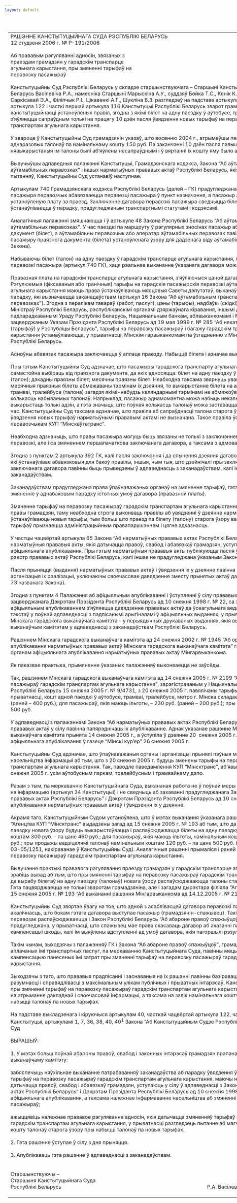 ```yaml
---
layout: default
---
```


<div style="margin: 0px auto; width: 1000px;">

<div id="flag">

 

</div>

<div id="fixedWidth">

<div id="body">

<div id="columnSpanned">

<div id="content" style="margin: 10px">

<table>
<colgroup>
<col style="width: 100%" />
</colgroup>
<tbody>
<tr class="odd">
<td><div data-align="center" style="text-transform: uppercase;">
Рашэнне Канстытуцыйнага Суда Рэспублікі Беларусь
</div>
<div data-align="center">
12 студзеня 2006 г. № Р-191/2006
</div>
<div data-align="left" style="width: 400px; margin-top: 20px; margin-bottom: 20px;">
Аб прававым рэгуляванні адносін, звязаных з праездам грамадзян у гарадскім транспарце агульнага карыстання, пры змяненні тарыфаў на перавозку пасажыраў
</div>
<div data-align="justify">
Канстытуцыйны Суд Рэспублікі Беларусь у складзе старшынствуючага – Старшыні Канстытуцыйнага Суда Рэспублікі Беларусь Васілевіча Р.А., намесніка Старшыні Марыскіна А.У., суддзяў Бойка Т.С., Кенік К.І., Падгрушы В.В., Саркісавай Э.А., Філіпчык Р.I., Цікавенкі А.Г., Шукліна В.З. разгледзеў на падставе артыкула 40, часткі чацвёртай артыкула 122 і часткі першай артыкула 116 Канстытуцыі Рэспублікі Беларусь зварот грамадзяніна аб праверцы канстытуцыйнасці ўстаноўленых правіл, згодна з якімі білет на адну паездку ў аўтобусе, трамваі, тралейбусе (талон) з’яўляецца сапраўдным толькі на працягу 10 дзён пасля ўвядзення новых тарыфаў на перавозку пасажыраў гарадскім транспартам агульнага карыстання.
</div>
<div data-align="justify">
 
</div>
<div data-align="justify">
У звароце ў Канстытуцыйны Суд грамадзянін указаў, што восенню 2004 г., атрымаўшы пенсію, ён купіў 10 ільготных аднаразовых талонаў па намінальнаму кошту 150 руб. Па заканчэнні 10 дзён пасля павышэння тарыфу да 180 руб. нявыкарыстаныя ім талоны былі аб’яўлены несапраўднымі і ў вяртанні іх кошту яму было адмоўлена.
</div>
<div data-align="justify">
 
</div>
<div data-align="justify">
Вывучыўшы адпаведныя палажэнні Канстытуцыі, Грамадзянскага кодэкса, Закона “Аб аўтамабільным транспарце і аўтамабільных перавозках” і іншых нарматыўных прававых актаў Рэспублікі Беларусь, якія датычацца даследуемых пытанняў, Канстытуцыйны Суд устанавіў наступнае.
</div>
<div data-align="justify">
 
</div>
<div data-align="justify">
Артыкулам 740 Грамадзянскага кодэкса Рэспублікі Беларусь (далей – ГК) прадугледжана, што па дагавору перавозкі пасажыра перавозчык абавязваецца перавезці пасажыра ў пункт назначэння, а пасажыр абавязваецца выплаціць устаноўленую плату за праезд. Заключэнне дагавора перавозкі пасажыра сведчыцца білетам. Форма білета ўстанаўліваецца ў парадку, прадугледжаным транспартнымі статутамі і кодэксамі.
</div>
<div data-align="justify">
 
</div>
<div data-align="justify">
Аналагічныя палажэнні змяшчаюцца і ў артыкуле 48 Закона Рэспублікі Беларусь “Аб аўтамабільным транспарце і аўтамабільных перавозках”. У час паездкі па маршруту ў рэгулярных зносінах пасажыр абавязаны мець праязны дакумент (білет), а аўтамабільны перавозчык або аператар аўтамабільных перавозак павінен забяспечыць продаж пасажыру праязнога дакумента (білета) устаноўленага ўзору для дадзенага віду аўтамабільных перавозак (артыкул 42 Закона).
</div>
<div data-align="justify">
 
</div>
<div data-align="justify">
Набываючы білет (талон) на адну паездку ў гарадскім транспарце агульнага карыстання, грамадзянін заключае дагавор перавозкі пасажыра (артыкул 740 ГК), хаця рэальнае выкананне ўказанага дагавора можа мець месца ў будучым.
</div>
<div data-align="justify">
 
</div>
<div data-align="justify">
Правазная плата на гарадскім транспарце агульнага карыстання, з’яўляючыся цаной дагавора, вызначаецца тарыфамі. Рэгулюемыя (фіксаваныя або гранічныя) тарыфы на гарадскія пасажырскія перавозкі аўтамабільным транспартам агульнага карыстання маюць права ўстанаўліваюць мясцовыя Саветы дэпутатаў, выканаўчыя і распарадчыя органы ў парадку, які вызначаецца заканадаўствам (артыкул 16 Закона “Аб аўтамабільным транспарце і аўтамабільных перавозках”). Згодна з пералікам тавараў (работ, паслуг), цэны (тарыфы), надбаўкі (скідкі) на якія рэгулююцца Саветам Міністраў Рэспублікі Беларусь, рэспубліканскімі органамі дзяржаўнага кіравання, іншымі дзяржаўнымі арганізацыямі, падпарадкаванымі Ураду Рэспублікі Беларусь, Нацыянальным банкам, аблвыканкомамі і Мінскім гарвыканкомам, зацверджаным Указам Прэзідэнта Рэспублікі Беларусь ад 19 мая 1999 г. № 285 “Аб некаторых мерах па стабілізацыі цэн (тарыфаў) у Рэспубліцы Беларусь”, тарыфы на перавозку пасажыраў і багажу гарадскім транспартам агульнага карыстання ўстанаўліваюцца, у прыватнасці, Мінскім гарвыканкомам па ўзгадненню з Міністэрствам эканомікі Рэспублікі Беларусь.
</div>
<div data-align="justify">
 
</div>
<div data-align="justify">
Асноўны абавязак пасажыра заключаецца ў аплаце праезду. Набыццё білета і азначае выкананне дадзенага абавязку.
</div>
<div data-align="justify">
 
</div>
<div data-align="justify">
Пры гэтым Канстытуцыйны Суд адзначае, што пасажыры гарадскога транспарту агульнага карыстання маюць права самастойна выбіраць від праязнога дакумента, да якіх адносяцца: білет на адну паездку ў аўтобусе, трамваі, тралейбусе (талон); дэкадны праязны білет; месячны праязны білет. Неабходна таксама звярнуць увагу, што калі дэкадныя і месячныя праязныя білеты абмежаваны тэрмінам іх дзеяння, то выкарыстанне білета на адну паездку ў аўтобусе, трамваі, тралейбусе (талона) загадзя якімі-небудзь каляндарнымі тэрмінамі не абмяжоўваецца, як не абмяжоўваецца і колькасць набываемых талонаў. Напрыклад, пасажыр аднамомантна можа набыць некалькі аднаразовых талонаў, але выкарыстаць толькі адзін, а гэта значыць, што пэўная колькасць талонаў можа заставацца нявыкарыстанай працяглы час. Канстытуцыйны Суд таксама адзначае, што правіла аб сапраўднасці талона старога ўзору на працягу 10 дзён пасля ўвядзення новых тарыфаў нарматыўнымі прававымі актамі не вызначана. Такое правіла ўстаноўлена арганізацыяй-перавозчыкам КУП “Мінскаўтатранс”.
</div>
<div data-align="justify">
 
</div>
<div data-align="justify">
Неабходна адзначыць, што правы пасажыра могуць быць звязаны не толькі з заключэннем і выкананнем дагавора перавозкі, але і са змяненнем першапачаткова заключанага дагавора, а таксама з адмовай ад яго выканання.
</div>
<div data-align="justify">
 
</div>
<div data-align="justify">
Згодна з пунктам 2 артыкула 392 ГК, калі пасля заключэння і да спынення дзеяння дагавора прыняты акт заканадаўства, які ўстанаўлівае абавязковыя для бакоў правілы, іншыя, чым тыя, што дзейнічалі пры заключэнні дагавора, умовы заключанага дагавора павінны быць прыведзены ў адпаведнасць з заканадаўствам, калі іншае не прадугледжана заканадаўствам.
</div>
<div data-align="justify">
 
</div>
<div data-align="justify">
Заканадаўствам прадугледжана права ўпаўнаважаных органаў на змяненне тарыфаў, гэта значыць практычна на змяненне ў аднабаковым парадку істотных умоў дагавора (правазной платы).
</div>
<div data-align="justify">
 
</div>
<div data-align="justify">
Змяненне тарыфаў на перавозку пасажыраў гарадскім транспартам агульнага карыстання (у бок павелічэння) закранае правы грамадзян, таму неабходна строга выконваць правілы аб увядзенні ў дзеянне нарматыўных прававых актаў, якія ўстанаўліваюць новыя тарыфы, тым больш што праезд па білету (талону) старога ўзору ва ўмовах дзеяння новых тарыфаў прызнаецца адміністрацыйным правапарушэннем і цягне адказнасць.
</div>
<div data-align="justify">
 
</div>
<div data-align="justify">
У частцы чацвёртай артыкула 65 Закона “Аб нарматыўных прававых актах Рэспублікі Беларусь” устаноўлена, што нарматыўныя прававыя акты, якія датычацца правоў, свабод і абавязкаў грамадзян, уступаюць у сілу толькі пасля іх афіцыяльнага апублікавання. Пры гэтым нарматыўныя прававыя акты публікуюцца пасля ўключэння іх у Нацыянальны рэестр прававых актаў Рэспублікі Беларусь, калі іншае не прадугледжана ўказаным Законам.
</div>
<div data-align="justify">
 
</div>
<div data-align="justify">
Пасля прыняцця (выдання) нарматыўных прававых актаў і ўвядзення іх у дзеянне павінна быць ажыццёўлена належная арганізацыя іх рэалізацыі, уключаючы своечасовае давядзенне зместу прынятых актаў да ведама выканаўцаў (артыкул 73 названага Закона).
</div>
<div data-align="justify">
 
</div>
<div data-align="justify">
Згодна з пунктам 4 Палажэння аб афіцыяльным апублікаванні і ўступленні ў сілу прававых актаў Рэспублікі Беларусь, зацверджанага Дэкрэтам Прэзідэнта Рэспублікі Беларусь ад 10 снежня 1998 г. № 22, са змяненнямі і дапаўненнямі, афіцыяльным апублікаваннем з’яўляецца давядзенне прававых актаў да ўсеагульнага ведама шляхам узнаўлення іх тэкстаў у поўнай адпаведнасці з падпісанымі арыгіналамі ў афіцыяльных выданнях, у прыватнасці прававыя акты Мінскага гарадскога выканаўчага камітэта – у перыядычных друкаваных выданнях, якія вызначаюцца Мінскім гарадскім выканаўчым камітэтам у адпаведнасці з заканадаўствам Рэспублікі Беларусь.
</div>
<div data-align="justify">
 
</div>
<div data-align="justify">
Рашэннем Мінскага гарадскога выканаўчага камітэта ад 24 снежня 2002 г. № 1945 “Аб органе афіцыяльнага апублікавання нарматыўных прававых актаў Мінскага гарадскога выканаўчага камітэта” газета “Мінскі кур’ер” вызначана органам афіцыяльнага апублікавання нарматыўных прававых актаў Мінгарвыканкома.
</div>
<div data-align="justify">
 
</div>
<div data-align="justify">
Як паказвае практыка, прымяненне ўказаных палажэнняў выконваецца не заўсёды.
</div>
<div data-align="justify">
 
</div>
<div data-align="justify">
Так, рашэннем Мінскага гарадскога выканаўчага камітэта ад 14 снежня 2005 г. № 2199 “Аб тарыфах на перавозку пасажыраў гарадскім транспартам агульнага карыстання”, зарэгістраваным у Нацыянальным рэестры прававых актаў Рэспублікі Беларусь 15 снежня 2005 г. № 9/4731, з 20 снежня 2005 г. павялічаны тарыфы на перавозку пасажыраў. У прыватнасці, кошт адной паездкі ў аўтобусе, трамваі, тралейбусе, метро г. Мінска складае: па поўнаму тарыфу – 460 руб. (раней – 400 руб.); для пасажыраў, якія маюць ільготы, – 230 руб. (раней – 200 руб.); пры продажы талонаў вадзіцелямі – 500 руб.
</div>
<div data-align="justify">
 
</div>
<div data-align="justify">
У адпаведнасці з палажэннямі Закона “Аб нарматыўных прававых актах Рэспублікі Беларусь” уступленню нарматыўных прававых актаў у сілу павінна папярэднічаць іх апублікаванне. Аднак указанае рашэнне Мінскага гарадскога выканаўчага камітэта прынята 14 снежня 2005 г., а ўступіла ў дзеянне 20  снежня 2005 г., гэта значыць да яго афіцыяльнага апублікавання ў газеце “Мінскі кур’ер” 26 снежня 2005 г.
</div>
<div data-align="justify">
 
</div>
<div data-align="justify">
Канстытуцыйны Суд адзначае, што ўпаўнаважаныя органы і арганізацыі прынялі пэўныя меры па давядзенню да ведама насельніцтва інфармацыі аб тым, што з 20 снежня 2005 г. будуць зменены тарыфы на перавозку пасажыраў гарадскім транспартам агульнага карыстання. Так, паводле паведамлення КУП “Мінсктранс”, аб’явы аб гэтым былі перададзены 19 снежня 2005 г. усім аўтобусным паркам, тралейбусным і трамвайнаму дэпо.
</div>
<div data-align="justify">
 
</div>
<div data-align="justify">
Разам з тым, па меркаванню Канстытуцыйнага Суда, выкананая работа не ў поўнай меры забяспечвае права грамадзян на інфармацыю (артыкул 34 Канстытуцыі) і не сведчыць аб захаванні прадугледжанага Законам “Аб нарматыўных прававых актах Рэспублікі Беларусь” і Дэкрэтам Прэзідэнта Рэспублікі Беларусь ад 10 снежня 1998 г. № 22 парадку апублікавання нарматыўных прававых актаў і ўвядзення іх у дзеянне.
</div>
<div data-align="justify">
 
</div>
<div data-align="justify">
Акрамя таго, Канстытуцыйным Судом устаноўлена, што ў мэтах выканання ўказанага рашэння дырэктарам філіяла “Агенцтва КУП “Мінсктранс” выдадзены загад ад 15 снежня 2005 г. № 193 аб тым, што да вырабу білетаў на адну паездку новага ўзору будуць выкарыстоўвацца і распаўсюджвацца білеты на адну паездку старога ўзору: намінальным коштам 300 руб. – па цане 460 руб.; для пасажыраў, якія маюць ільготы, намінальным коштам 150 руб. – па цане 230 руб.; пры продажы вадзіцелямі талонаў намінальным коштам 120 руб. – па цане 500 руб. (пісьмо ад 16 снежня 2005 г. № 03-05/1251, накіраванае ў Канстытуцыйны Суд). Аналагічныя рашэнні прымаліся і раней пры змяненні тарыфаў на перавозку пасажыраў гарадскім транспартам агульнага карыстання.
</div>
<div data-align="justify">
 
</div>
<div data-align="justify">
Вывучэнне практыкі прававога рэгулявання праезду грамадзян у гарадскім транспарце агульнага карыстання дазваляе зрабіць вывад аб тым, што пры змяненні тарыфаў на перавозку пасажыраў гарадскім транспартам агульнага карыстання да вырабу білетаў на адну паездку (талонаў) новага ўзору распаўсюджваюцца талоны старога ўзору па новаму кошту. Гэта пацвярджаецца не толькі зваротам грамадзяніна, але і загадам дырэктара філіяла “Агенцтва КУП “Мінсктранс” ад 15 снежня 2005 г. № 193 “Аб выкананні рашэння Мінгарвыканкома ад 14.12.2005 г. № 2199”.
</div>
<div data-align="justify">
 
</div>
<div data-align="justify">
Канстытуцыйны Суд звяртае ўвагу на тое, што адной з асаблівасцей дагавора перавозкі пасажыра з’яўляецца тая акалічнасць, што бокам гэтага дагавора выступае пасажыр (грамадзянін-спажывец). Такім чынам, на дадзены від перавозак распаўсюджваецца і Закон Рэспублікі Беларусь “Аб абароне правоў спажыўцоў”, пунктам 3 артыкула 30 якога прадугледжана, у прыватнасці, што спажывец мае права скасаваць дагавор аб аказанні паслугі і запатрабаваць поўнай кампенсацыі шкоды, калі ім выяўлены адступленні ад умоў дагавора, якія пагоршылі рэзультат паслугі.
</div>
<div data-align="justify">
 
</div>
<div data-align="justify">
Такім чынам, зыходзячы з палажэнняў ГК і Закона “Аб абароне правоў спажыўцоў”, грамадзяне як спажыўцы загадзя аплачаных імі транспартных паслуг, па меркаванню Канстытуцыйнага Суда, павінны мець права на справядлівую кампенсацыю панесеных імі затрат пры змяненні тарыфаў на перавозку пасажыраў гарадскім транспартам агульнага карыстання.
</div>
<div data-align="justify">
 
</div>
<div data-align="justify">
Зыходзячы з таго, што прававыя прадпісанні і заснаваныя на іх рашэнні павінны базіравацца на прынцыпах законнасці, разумнасці і справядлівасці з максімальным улікам публічных і прыватных інтарэсаў, Канстытуцыйны Суд лічыць, што пры змяненні тарыфаў на перавозку пасажыраў гарадскім транспартам агульнага карыстання грамадзяне маюць права на атрыманне дакладнай і своечасовай інфармацыі, а таксама на залік намінальнага кошту талонаў старога ўзору пры набыцці талонаў па новых тарыфах.
</div>
<div data-align="justify">
 
</div>
<div data-align="justify">
На падставе выкладзенага і кіруючыся артыкулам 40, часткай чацвёртай артыкула 122, часткай першай артыкула 116 Канстытуцыі, артыкуламі 1, 7, 36, 38, 40, 40<sup>1</sup> Закона “Аб Канстытуцыйным Судзе Рэспублікі Беларусь”, Канстытуцыйны Суд
</div>
<div>
 
</div>
<div data-align="center">
ВЫРАШЫЎ:
</div>
<div>
<strong> </strong>
</div>
<div data-align="justify">
1. У мэтах больш поўнай абароны правоў, свабод і законных інтарэсаў грамадзян прапанаваць Мінскаму гарадскому выканаўчаму камітэту:
</div>
<div data-align="justify">
 
</div>
<div data-align="justify">
забяспечыць няўхільнае выкананне патрабаванняў заканадаўства аб парадку ўвядзення ў дзеянне рашэнняў аб змяненні тарыфаў на перавозку пасажыраў гарадскім транспартам агульнага карыстання, маючы на ўвазе, што рашэнні, якія датычацца правоў, свабод і абавязкаў грамадзян, уступаюць у сілу ў адпаведнасці з Законам “Аб нарматыўных прававых актах Рэспублікі Беларусь” і Дэкрэтам Прэзідэнта Республікі Беларусь ад 10 снежня 1998 г. № 22 толькі пасля іх афіцыяльнага апублікавання, а таксама належнае інфармаванне насельніцтва аб змяненні тарыфаў на перавозку пасажыраў;
</div>
<div data-align="justify">
 
</div>
<div data-align="justify">
ажыццявіць належнае прававое рэгуляванне адносін, якія датычацца змяненняў тарыфаў на перавозку пасажыраў гарадскім транспартам агульнага карыстання, у прыватнасці разгледзець пытанне аб магчымасці заліку намінальнага кошту талонаў старога ўзору пры набыцці талонаў па новых тарыфах.
</div>
<div data-align="justify">
 
</div>
<div data-align="justify">
2. Гэта рашэнне ўступае ў сілу з дня прыняцця.
</div>
<div data-align="justify">
 
</div>
<div data-align="justify">
3. Апублікаваць гэта рашэнне ў адпаведнасці з заканадаўствам.
</div>
<div data-align="justify">
 
</div>
<div>
 
</div>
<div>
Старшынствуючы –
</div>
<div>
Старшыня Канстытуцыйнага Суда
</div>
<div>
Рэспублікі Беларусь<span>                                                                                                           Р.А. Васілевіч</span>
</div>
<div>
 
</div></td>
</tr>
</tbody>
</table>

</div>

<div class="terminator">

 

</div>

</div>

</div>

</div>

</div>
